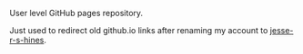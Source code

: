 User level GitHub pages repository.

Just used to redirect old github.io links after renaming my account to [jesse-r-s-hines](https://github.com/jesse-r-s-hines).
